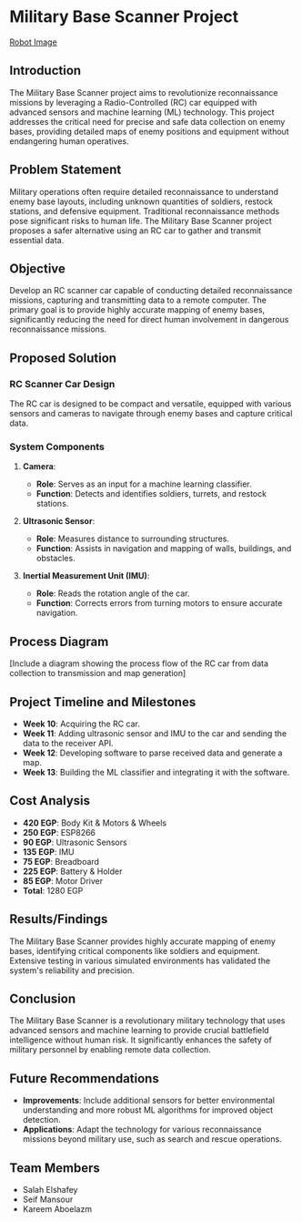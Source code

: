 # Military Base Scanner Project
[Robot Image](!https://github.com/GamesProSeif/military-scanner-project/blob/main/Robot.png?raw=true)
## Introduction
The Military Base Scanner project aims to revolutionize reconnaissance missions by leveraging a Radio-Controlled (RC) car equipped with advanced sensors and machine learning (ML) technology. This project addresses the critical need for precise and safe data collection on enemy bases, providing detailed maps of enemy positions and equipment without endangering human operatives.

## Problem Statement
Military operations often require detailed reconnaissance to understand enemy base layouts, including unknown quantities of soldiers, restock stations, and defensive equipment. Traditional reconnaissance methods pose significant risks to human life. The Military Base Scanner project proposes a safer alternative using an RC car to gather and transmit essential data.

## Objective
Develop an RC scanner car capable of conducting detailed reconnaissance missions, capturing and transmitting data to a remote computer. The primary goal is to provide highly accurate mapping of enemy bases, significantly reducing the need for direct human involvement in dangerous reconnaissance missions.

## Proposed Solution

### RC Scanner Car Design
The RC car is designed to be compact and versatile, equipped with various sensors and cameras to navigate through enemy bases and capture critical data.

### System Components
1. **Camera**:
   - **Role**: Serves as an input for a machine learning classifier.
   - **Function**: Detects and identifies soldiers, turrets, and restock stations.

2. **Ultrasonic Sensor**:
   - **Role**: Measures distance to surrounding structures.
   - **Function**: Assists in navigation and mapping of walls, buildings, and obstacles.

3. **Inertial Measurement Unit (IMU)**:
   - **Role**: Reads the rotation angle of the car.
   - **Function**: Corrects errors from turning motors to ensure accurate navigation.

## Process Diagram
[Include a diagram showing the process flow of the RC car from data collection to transmission and map generation]

## Project Timeline and Milestones
- **Week 10**: Acquiring the RC car.
- **Week 11**: Adding ultrasonic sensor and IMU to the car and sending the data to the receiver API.
- **Week 12**: Developing software to parse received data and generate a map.
- **Week 13**: Building the ML classifier and integrating it with the software.

## Cost Analysis
- **420 EGP**: Body Kit & Motors & Wheels
- **250 EGP**: ESP8266
- **90 EGP**: Ultrasonic Sensors
- **135 EGP**: IMU
- **75 EGP**: Breadboard
- **225 EGP**: Battery & Holder
- **85 EGP**: Motor Driver
- **Total**: 1280 EGP

## Results/Findings
The Military Base Scanner provides highly accurate mapping of enemy bases, identifying critical components like soldiers and equipment. Extensive testing in various simulated environments has validated the system's reliability and precision.

## Conclusion
The Military Base Scanner is a revolutionary military technology that uses advanced sensors and machine learning to provide crucial battlefield intelligence without human risk. It significantly enhances the safety of military personnel by enabling remote data collection.

## Future Recommendations
- **Improvements**: Include additional sensors for better environmental understanding and more robust ML algorithms for improved object detection.
- **Applications**: Adapt the technology for various reconnaissance missions beyond military use, such as search and rescue operations.

## Team Members
- Salah Elshafey
- Seif Mansour
- Kareem Aboelazm
